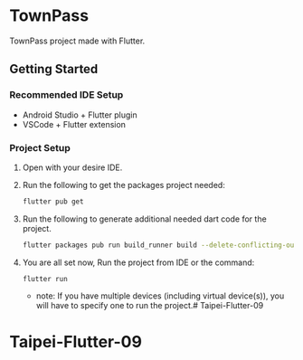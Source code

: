 # TownPass

TownPass project made with Flutter.

## Getting Started

### Recommended IDE Setup

- Android Studio + Flutter plugin
- VSCode + Flutter extension


### Project Setup

1. Open with your desire IDE.
2. Run the following to get the packages project needed:

   ``` bash
   flutter pub get
   ```

3. Run the following to generate additional needed dart code for the project.

   ``` bash
   flutter packages pub run build_runner build --delete-conflicting-outputs
   ```
4. You are all set now, Run the project from IDE or the command:

   ```
   flutter run
   ```
   
   * note: If you have multiple devices (including virtual device(s)), you will have to specify one to run the project.# Taipei-Flutter-09
# Taipei-Flutter-09
